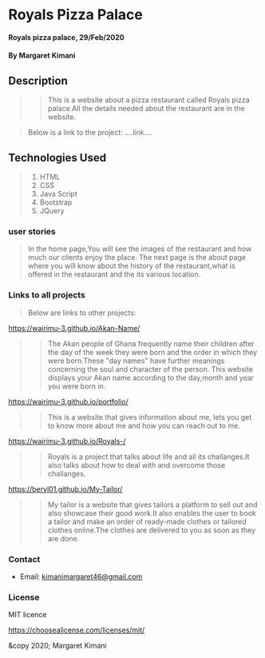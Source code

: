 # Royals Pizza Palace
#### Royals pizza palace, 29/Feb/2020
#### By **Margaret Kimani**
## Description
>>This is a website about a pizza restaurant called Royals pizza palace.All the details needed about the restaurant are in the website.

>Below is a link to the project:
  ....link....
## Technologies Used
>
> 1. HTML
> 2. CSS
> 3. Java Script
> 4. Bootstrap
> 5. JQuery
>
### user stories
> In the home page,You will see the images of the restaurant and how much our clients enjoy the place.
> The next page is the about page where you will know about the history of the restaurant,what is offered in the restaurant and the its various location.
### Links to all projects
>Below are links to other projects:

https://wairimu-3.github.io/Akan-Name/

>>The Akan people of Ghana frequently name their children after the day of the week they were born and the order in which they were born.These "day names" have further meanings concerning the soul and character of the person. This website displays your Akan name according to the day,month and year you were born in.

https://wairimu-3.github.io/portfolio/

>>This is a website that gives information about me, lets you get to know more about me and how you can reach out to me.

https://wairimu-3.github.io/Royals-/

>>Royals is a project that talks about life and all its challanges.It also talks about how to deal with and overcome those challanges.

https://beryl01.github.io/My-Tailor/

>>My tailor is a website that gives tailors a platform to sell out and also showcase their good work.It also enables the user to book a tailor and make an order of ready-made clothes or tailored clothes online.The clothes are delivered to you as soon as they are done.
### Contact 
+  Email: kimanimargaret46@gmail.com
### License
MIT licence

https://choosealicense.com/licenses/mit/

&copy 2020;
Margaret Kimani